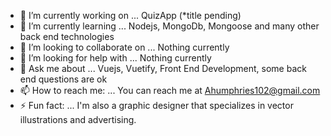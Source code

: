 - 🔭 I’m currently working on ... QuizApp (*title pending)
- 🌱 I’m currently learning ... Nodejs, MongoDb, Mongoose and many other back end technologies
- 👯 I’m looking to collaborate on ... Nothing currently
- 🤔 I’m looking for help with ... Nothing currently
- 💬 Ask me about ... Vuejs, Vuetify, Front End Development, some back end questions are ok
- 📫 How to reach me: ... You can reach me at Ahumphries102@gmail.com 
- ⚡ Fun fact: ... I'm also a graphic designer that specializes in vector illustrations and advertising.
